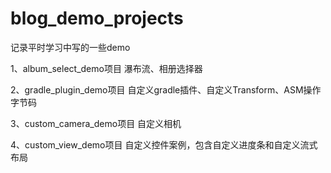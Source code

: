 # blog_demo_projects
记录平时学习中写的一些demo

1、album_select_demo项目
   瀑布流、相册选择器
   
2、gradle_plugin_demo项目
   自定义gradle插件、自定义Transform、ASM操作字节码
   
3、custom_camera_demo项目
   自定义相机
   
4、custom_view_demo项目
   自定义控件案例，包含自定义进度条和自定义流式布局
